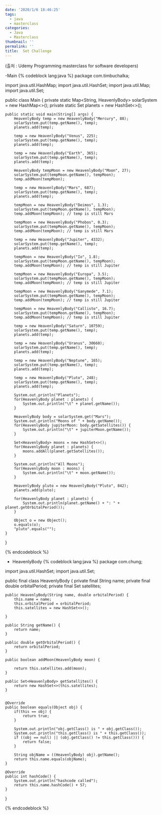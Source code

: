 ```yaml
---
date: '2020/1/6 18:46:25'
tags:
  - java
  - masterclass
categories:
  - Java
  - Masterclass
thumbnail: ''
permalink: ''
title:  Set Challenge
---
```




(출처 : Udemy Programming masterclass for software developers)



-Main
{% codeblock lang:java %}
package com.timbuchalka;

import java.util.HashMap;
import java.util.HashSet;
import java.util.Map;
import java.util.Set;

public class Main {
    private static Map<String, HeavenlyBody> solarSystem = new HashMap<>();
    private static Set<HeavenlyBody> planets = new HashSet<>();

    public static void main(String[] args) {
        HeavenlyBody temp = new HeavenlyBody("Mercury", 88);
        solarSystem.put(temp.getName(), temp);
        planets.add(temp);

        temp = new HeavenlyBody("Venus", 225);
        solarSystem.put(temp.getName(), temp);
        planets.add(temp);

        temp = new HeavenlyBody("Earth", 365);
        solarSystem.put(temp.getName(), temp);
        planets.add(temp);

        HeavenlyBody tempMoon = new HeavenlyBody("Moon", 27);
        solarSystem.put(tempMoon.getName(), tempMoon);
        temp.addMoon(tempMoon);

        temp = new HeavenlyBody("Mars", 687);
        solarSystem.put(temp.getName(), temp);
        planets.add(temp);

        tempMoon = new HeavenlyBody("Deimos", 1.3);
        solarSystem.put(tempMoon.getName(), tempMoon);
        temp.addMoon(tempMoon); // temp is still Mars

        tempMoon = new HeavenlyBody("Phobos", 0.3);
        solarSystem.put(tempMoon.getName(), tempMoon);
        temp.addMoon(tempMoon); // temp is still Mars

        temp = new HeavenlyBody("Jupiter", 4332);
        solarSystem.put(temp.getName(), temp);
        planets.add(temp);

        tempMoon = new HeavenlyBody("Io", 1.8);
        solarSystem.put(tempMoon.getName(), tempMoon);
        temp.addMoon(tempMoon); // temp is still Jupiter

        tempMoon = new HeavenlyBody("Europa", 3.5);
        solarSystem.put(tempMoon.getName(), tempMoon);
        temp.addMoon(tempMoon); // temp is still Jupiter

        tempMoon = new HeavenlyBody("Ganymede", 7.1);
        solarSystem.put(tempMoon.getName(), tempMoon);
        temp.addMoon(tempMoon); // temp is still Jupiter

        tempMoon = new HeavenlyBody("Callisto", 16.7);
        solarSystem.put(tempMoon.getName(), tempMoon);
        temp.addMoon(tempMoon); // temp is still Jupiter

        temp = new HeavenlyBody("Saturn", 10759);
        solarSystem.put(temp.getName(), temp);
        planets.add(temp);

        temp = new HeavenlyBody("Uranus", 30660);
        solarSystem.put(temp.getName(), temp);
        planets.add(temp);

        temp = new HeavenlyBody("Neptune", 165);
        solarSystem.put(temp.getName(), temp);
        planets.add(temp);

        temp = new HeavenlyBody("Pluto", 248);
        solarSystem.put(temp.getName(), temp);
        planets.add(temp);

        System.out.println("Planets");
        for(HeavenlyBody planet : planets) {
            System.out.println("\t" + planet.getName());
        }

        HeavenlyBody body = solarSystem.get("Mars");
        System.out.println("Moons of " + body.getName());
        for(HeavenlyBody jupiterMoon: body.getSatellites()) {
            System.out.println("\t" + jupiterMoon.getName());
        }

        Set<HeavenlyBody> moons = new HashSet<>();
        for(HeavenlyBody planet : planets) {
            moons.addAll(planet.getSatellites());
        }

        System.out.println("All Moons");
        for(HeavenlyBody moon : moons) {
            System.out.println("\t" + moon.getName());
        }

        HeavenlyBody pluto = new HeavenlyBody("Pluto", 842);
        planets.add(pluto);

        for(HeavenlyBody planet : planets) {
            System.out.println(planet.getName() + ": " + planet.getOrbitalPeriod());
        }

        Object o = new Object();
        o.equals(o);
        "pluto".equals("");
    }
}

{% endcodeblock %}




- HeavenlyBody
{% codeblock lang:java %}
package com.chung;

import java.util.HashSet;
import java.util.Set;


public final class HeavenlyBody {
    private final String name;
    private final double orbitalPeriod;
    private final Set<HeavenlyBody> satellites;

    public HeavenlyBody(String name, double orbitalPeriod) {
        this.name = name;
        this.orbitalPeriod = orbitalPeriod;
        this.satellites = new HashSet<>();

    }

    public String getName() {
        return name;
    }

    public double getOrbitalPeriod() {
        return orbitalPeriod;
    }

    public boolean addMoon(HeavenlyBody moon) {

        return this.satellites.add(moon);
    }

    public Set<HeavenlyBody> getSatellites() {
        return new HashSet<>(this.satellites);
    }


    @Override
    public boolean equals(Object obj) {
        if(this == obj) {
            return true;
        }

        System.out.println("obj.getClass() is " + obj.getClass());
        System.out.println("this.getClass() is " + this.getClass());
        if ((obj == null) || (obj.getClass() != this.getClass())) {
            return false;
        }

        String objName = ((HeavenlyBody) obj).getName();
        return this.name.equals(objName);
    }

    @Override
    public int hashCode() {
        System.out.println("hashcode called");
        return this.name.hashCode() + 57;
    }
}

{% endcodeblock %}



<!-- excerpt -->
